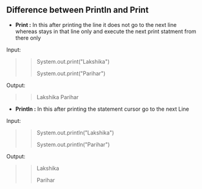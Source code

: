 ## Difference between Println and Print

- **Print :** In this after printing the line it does not go to the next line whereas stays in that line only and execute the next print statment from there only
>
  Input:
 >> System.out.print("Lakshika")
 >>
 >>System.out.print("Parihar")
 >
  Output:
> > Lakshika Parihar
>
>
>
- **Println :** In this after printing the statement cursor go to the next Line
>
  Input:
 >> System.out.println("Lakshika")
 >>
 >> System.out.println("Parihar")
 >
  Output:
>> Lakshika
>>
>> Parihar

